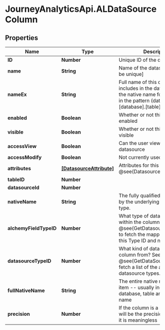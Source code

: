 # JourneyAnalyticsApi.ALDataSourceColumn

## Properties

Name | Type | Description | Notes
------------ | ------------- | ------------- | -------------
**ID** | **Number** | Unique ID of the datasource | [optional] 
**name** | **String** | Name of the datasource [must be unique] | [optional] 
**nameEx** | **String** | Full name of this column, which includes in the datasource and the native name for the column in the pattern (datasource).[database].[table].[column] | [optional] 
**enabled** | **Boolean** | Whether or not this datasource is enabled | [optional] 
**visible** | **Boolean** | Whether or not this datasource is visible | [optional] 
**accessView** | **Boolean** | Can the user view this datasource | [optional] 
**accessModify** | **Boolean** | Not currently used | [optional] 
**attributes** | [**[DatasourceAttribute]**](DatasourceAttribute.md) | Attributes for this datasource.  @see(DatasourceAttribute) | [optional] 
**tableID** | **Number** |  | [optional] 
**datasourceId** | **Number** |  | [optional] 
**nativeName** | **String** | The fully qualified name as used by the underlying datasource type. | [optional] 
**alchemyFieldTypeID** | **Number** | What type of data is contained within the column? Call @see(GetDatasourceFieldTypes) to fetch the mappings between this Type ID and name | [optional] 
**datasourceTypeID** | **Number** | What kind of datasource is this a column from?  See @see(GetDataSourceTypes) to fetch a list of the available datasource types. | [optional] 
**fullNativeName** | **String** | The entire native name of this item -- usually includes database, table and column name | [optional] 
**precision** | **Number** | If the column is a real type, this will be the precision, otherwise, it is meaningless | [optional] 


